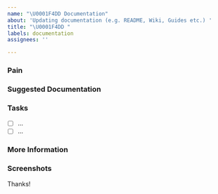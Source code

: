 ```yaml
---
name: "\U0001F4DD Documentation"
about: 'Updating documentation (e.g. README, Wiki, Guides etc.) '
title: "\U0001F4DD "
labels: documentation
assignees: ''

---
```


### Pain
<!-- Explain the pain you are experiencing -->

### Suggested Documentation
<!-- Short summary of the documentation that should be added -->

### Tasks
<!--Add GitHub tasks-->
- [ ] ...
- [ ] ...

### More Information
<!-- Add any other context here -->

### Screenshots
<!-- If applicable, add screenshots to help explain your problem. -->

Thanks!
